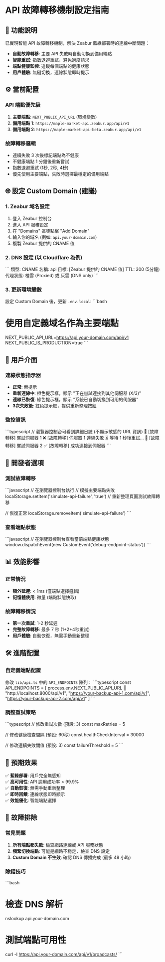 # API 故障轉移機制設定指南

## 🚀 功能說明

已實現智能 API 故障轉移機制，解決 Zeabur 藍綠部署時的連線中斷問題：

- **自動故障轉移**: 主要 API 失敗時自動切換到備用端點
- **智能重試**: 指數退避重試，避免過度請求
- **端點健康監控**: 追蹤每個端點的健康狀態
- **用戶體驗**: 無縫切換，連線狀態即時提示

## ⚙️ 當前配置

### API 端點優先級
1. **主要端點**: `NEXT_PUBLIC_API_URL` (環境變數)
2. **備用端點 1**: `https://maple-market-api.zeabur.app/api/v1`
3. **備用端點 2**: `https://maple-market-api-beta.zeabur.app/api/v1`

### 故障轉移邏輯
- 連續失敗 3 次後標記端點為不健康
- 不健康端點 1 分鐘後重新嘗試
- 指數退避重試 (1秒, 2秒, 4秒)
- 優先使用主要端點，失敗時選擇最穩定的備用端點

## 🌐 設定 Custom Domain (建議)

### 1. Zeabur 域名設定
1. 登入 Zeabur 控制台
2. 進入 API 服務設定
3. 在 "Domains" 區塊點擊 "Add Domain"
4. 輸入你的域名 (例如: `api.your-domain.com`)
5. 複製 Zeabur 提供的 CNAME 值

### 2. DNS 設定 (以 Cloudflare 為例)
\`\`\`
類型: CNAME
名稱: api
目標: [Zeabur 提供的 CNAME 值]
TTL: 300 (5分鐘)
代理狀態: 橙雲 (Proxied) 或 灰雲 (DNS only)
\`\`\`

### 3. 更新環境變數
設定 Custom Domain 後，更新 `.env.local`:
\`\`\`bash
# 使用自定義域名作為主要端點
NEXT_PUBLIC_API_URL=https://api.your-domain.com/api/v1
NEXT_PUBLIC_IS_PRODUCTION=true
\`\`\`

## 📱 用戶介面

### 連線狀態指示器
- **正常**: 無提示
- **重新連線中**: 橙色提示框，顯示 "正在嘗試連接到其他伺服器 (X/3)"
- **連線已恢復**: 綠色提示框，顯示 "系統已自動切換到可用的伺服器"  
- **3次失敗後**: 紅色提示框，提供重新整理按鈕

### 監控資訊
\`\`\`typescript
// 瀏覽器控制台可看到詳細日誌 (不顯示敏感的 URL 資訊)
🔄 [故障轉移] 嘗試伺服器 1
❌ [故障轉移] 伺服器 1 連線失敗
⏳ 等待 1 秒後重試...
🔄 [故障轉移] 嘗試伺服器 2
✅ [故障轉移] 成功連接到伺服器
\`\`\`

## 🔧 開發者選項

### 測試故障轉移
\`\`\`javascript
// 在瀏覽器控制台執行
// 模擬主要端點失敗
localStorage.setItem('simulate-api-failure', 'true')
// 重新整理頁面測試故障轉移

// 恢復正常
localStorage.removeItem('simulate-api-failure')
\`\`\`

### 查看端點狀態
\`\`\`javascript
// 在瀏覽器控制台查看當前端點健康狀態
window.dispatchEvent(new CustomEvent('debug-endpoint-status'))
\`\`\`

## 📊 效能影響

### 正常情況
- **額外延遲**: < 1ms (僅端點選擇邏輯)
- **記憶體使用**: 微量 (端點狀態快取)

### 故障轉移情況
- **第一次重試**: 1-2 秒延遲
- **完整故障轉移**: 最多 7 秒 (1+2+4秒重試)
- **用戶體驗**: 自動恢復，無需手動重新整理

## 🛠️ 進階配置

### 自定義端點配置
修改 `lib/api.ts` 中的 `API_ENDPOINTS` 陣列：
\`\`\`typescript
const API_ENDPOINTS = [
  process.env.NEXT_PUBLIC_API_URL || "http://localhost:8000/api/v1",
  "https://your-backup-api-1.com/api/v1",
  "https://your-backup-api-2.com/api/v1"
]
\`\`\`

### 調整重試策略
\`\`\`typescript
// 修改重試次數 (預設: 3)
const maxRetries = 5

// 修改健康檢查間隔 (預設: 60秒)
const healthCheckInterval = 30000

// 修改連續失敗閾值 (預設: 3)
const failureThreshold = 5
\`\`\`

## 🎯 預期效果

✅ **藍綠部署**: 用戶完全無感知  
✅ **高可用性**: API 調用成功率 > 99.9%  
✅ **自動恢復**: 無需手動重新整理  
✅ **即時回饋**: 連線狀態即時顯示  
✅ **效能優化**: 智能端點選擇  

## 🐛 故障排除

### 常見問題
1. **所有端點都失敗**: 檢查網路連線或 API 服務狀態
2. **頻繁切換端點**: 可能是網路不穩定，檢查 DNS 設定
3. **Custom Domain 不生效**: 確認 DNS 傳播完成 (最多 48 小時)

### 除錯技巧
\`\`\`bash
# 檢查 DNS 解析
nslookup api.your-domain.com

# 測試端點可用性
curl -I https://api.your-domain.com/api/v1/broadcasts/
\`\`\`
